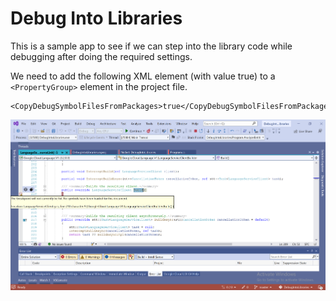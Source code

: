 # Debug Into Libraries

This is a sample app to see if we can step into the library code while debugging after doing the required settings.

We need to add the following XML element (with value true) to a `<PropertyGroup>` element in the project file.

```
<CopyDebugSymbolFilesFromPackages>true</CopyDebugSymbolFilesFromPackages>
```
![No symbols have been loaded for this document](Issue.png)